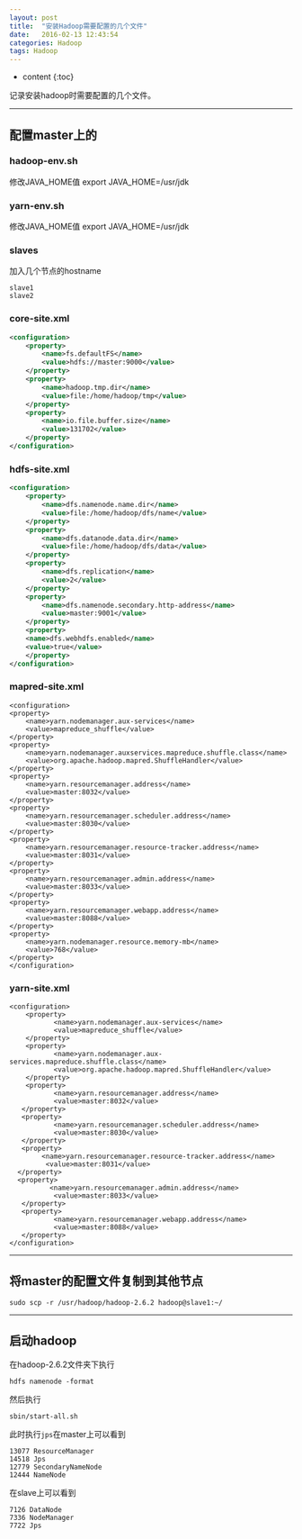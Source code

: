 ```yaml
---
layout: post
title:  "安装Hadoop需要配置的几个文件"
date:   2016-02-13 12:43:54
categories: Hadoop
tags: Hadoop
---
```


* content
{:toc}


记录安装hadoop时需要配置的几个文件。

----------

## 配置master上的

### hadoop-env.sh

修改JAVA_HOME值
	export JAVA_HOME=/usr/jdk

### yarn-env.sh

修改JAVA_HOME值
	export JAVA_HOME=/usr/jdk

### slaves

加入几个节点的hostname

	slave1
	slave2

### core-site.xml

```xml
<configuration>
    <property>
        <name>fs.defaultFS</name>
        <value>hdfs://master:9000</value>
    </property>
    <property>
        <name>hadoop.tmp.dir</name>
        <value>file:/home/hadoop/tmp</value>
    </property>
    <property>
        <name>io.file.buffer.size</name>
        <value>131702</value>
    </property>
</configuration>
```

### hdfs-site.xml

```xml
<configuration>
    <property>
        <name>dfs.namenode.name.dir</name>
        <value>file:/home/hadoop/dfs/name</value>
    </property>
    <property>
        <name>dfs.datanode.data.dir</name>
        <value>file:/home/hadoop/dfs/data</value>
    </property>
    <property>
        <name>dfs.replication</name>
        <value>2</value>
    </property>
    <property>
        <name>dfs.namenode.secondary.http-address</name>
        <value>master:9001</value>
    </property>
    <property>
    <name>dfs.webhdfs.enabled</name>
    <value>true</value>
    </property>
</configuration>
```

### mapred-site.xml
	<configuration>
    <property>
		<name>yarn.nodemanager.aux-services</name>
        <value>mapreduce_shuffle</value>
    </property>
    <property>
        <name>yarn.nodemanager.auxservices.mapreduce.shuffle.class</name>
        <value>org.apache.hadoop.mapred.ShuffleHandler</value>
    </property>
    <property>
        <name>yarn.resourcemanager.address</name>
        <value>master:8032</value>
    </property>
    <property>
        <name>yarn.resourcemanager.scheduler.address</name>
        <value>master:8030</value>
    </property>
    <property>
        <name>yarn.resourcemanager.resource-tracker.address</name>
        <value>master:8031</value>
    </property>
    <property>
        <name>yarn.resourcemanager.admin.address</name>
        <value>master:8033</value>
    </property>
    <property>
        <name>yarn.resourcemanager.webapp.address</name>
        <value>master:8088</value>
    </property>
    <property>
        <name>yarn.nodemanager.resource.memory-mb</name>
        <value>768</value>
    </property>
	</configuration>


### yarn-site.xml

	<configuration>
        <property>
               <name>yarn.nodemanager.aux-services</name>
               <value>mapreduce_shuffle</value>
        </property>
        <property>                                                                
			   <name>yarn.nodemanager.aux-services.mapreduce.shuffle.class</name>
               <value>org.apache.hadoop.mapred.ShuffleHandler</value>
        </property>
        <property>
               <name>yarn.resourcemanager.address</name>
               <value>master:8032</value>
       </property>
       <property>
               <name>yarn.resourcemanager.scheduler.address</name>
               <value>master:8030</value>
       </property>
       <property>
            <name>yarn.resourcemanager.resource-tracker.address</name>
             <value>master:8031</value>
      </property>
      <property>
              <name>yarn.resourcemanager.admin.address</name>
               <value>master:8033</value>
       </property>
       <property>
               <name>yarn.resourcemanager.webapp.address</name>
               <value>master:8088</value>
       </property>
	</configuration>

----------

## 将master的配置文件复制到其他节点

	sudo scp -r /usr/hadoop/hadoop-2.6.2 hadoop@slave1:~/
	
----------

## 启动hadoop
	
在hadoop-2.6.2文件夹下执行
	
	hdfs namenode -format

然后执行

	sbin/start-all.sh

此时执行`jps`在master上可以看到
	
	13077 ResourceManager
	14518 Jps
	12779 SecondaryNameNode
	12444 NameNode

在slave上可以看到

	7126 DataNode
	7336 NodeManager
	7722 Jps


